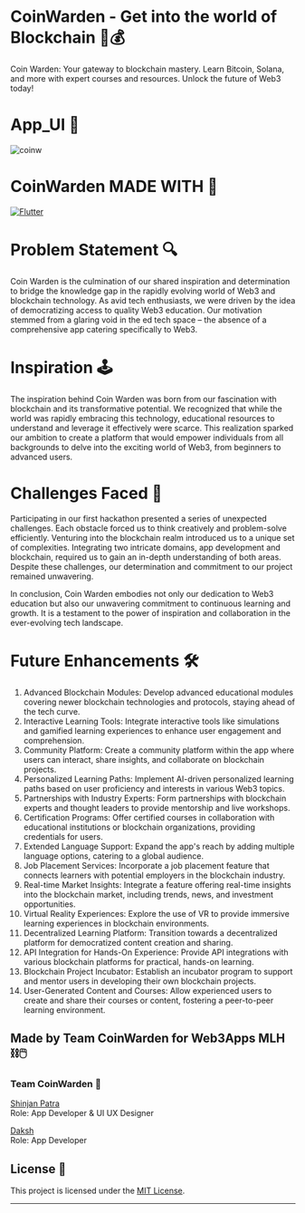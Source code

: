 # CoinWarden - Get into the world of Blockchain 💱💰

Coin Warden: Your gateway to blockchain mastery. Learn Bitcoin, Solana, and more with expert courses and resources. Unlock the future of Web3 today!

# App_UI 📱
 ![coinw](https://github.com/flaminshinjan/coinwarden/assets/116586681/f3f42dc9-4395-4413-a8b6-82c53cbf10d3)

# CoinWarden MADE WITH 💙

[![Flutter](https://img.shields.io/badge/Flutter-2.0-blue.svg?logo=flutter&logoColor=white&color=02569B)](https://flutter.dev)

# Problem Statement 🔍

Coin Warden is the culmination of our shared inspiration and determination to bridge the knowledge gap in the rapidly evolving world of Web3 and blockchain technology. As avid tech enthusiasts, we were driven by the idea of democratizing access to quality Web3 education. Our motivation stemmed from a glaring void in the ed tech space – the absence of a comprehensive app catering specifically to Web3.


# Inspiration 🕹

The inspiration behind Coin Warden was born from our fascination with blockchain and its transformative potential. We recognized that while the world was rapidly embracing this technology, educational resources to understand and leverage it effectively were scarce. This realization sparked our ambition to create a platform that would empower individuals from all backgrounds to delve into the exciting world of Web3, from beginners to advanced users.

# Challenges Faced 🔬

Participating in our first hackathon presented a series of unexpected challenges. Each obstacle forced us to think creatively and problem-solve efficiently.
Venturing into the blockchain realm introduced us to a unique set of complexities. Integrating two intricate domains, app development and blockchain, required us to gain an in-depth understanding of both areas. Despite these challenges, our determination and commitment to our project remained unwavering.

In conclusion, Coin Warden embodies not only our dedication to Web3 education but also our unwavering commitment to continuous learning and growth. It is a testament to the power of inspiration and collaboration in the ever-evolving tech landscape.

# Future Enhancements 🛠

1. Advanced Blockchain Modules: Develop advanced educational modules covering newer blockchain technologies and protocols, staying ahead of the tech curve.
2. Interactive Learning Tools: Integrate interactive tools like simulations and gamified learning experiences to enhance user engagement and comprehension.
3. Community Platform: Create a community platform within the app where users can interact, share insights, and collaborate on blockchain projects.
4. Personalized Learning Paths: Implement AI-driven personalized learning paths based on user proficiency and interests in various Web3 topics.
5. Partnerships with Industry Experts: Form partnerships with blockchain experts and thought leaders to provide mentorship and live workshops.
6. Certification Programs: Offer certified courses in collaboration with educational institutions or blockchain organizations, providing credentials for users.
7. Extended Language Support: Expand the app's reach by adding multiple language options, catering to a global audience.
8. Job Placement Services: Incorporate a job placement feature that connects learners with potential employers in the blockchain industry.
9. Real-time Market Insights: Integrate a feature offering real-time insights into the blockchain market, including trends, news, and investment opportunities.
10. Virtual Reality Experiences: Explore the use of VR to provide immersive learning experiences in blockchain environments.
11. Decentralized Learning Platform: Transition towards a decentralized platform for democratized content creation and sharing.
12. API Integration for Hands-On Experience: Provide API integrations with various blockchain platforms for practical, hands-on learning.
13. Blockchain Project Incubator: Establish an incubator program to support and mentor users in developing their own blockchain projects.
14. User-Generated Content and Courses: Allow experienced users to create and share their courses or content, fostering a peer-to-peer learning environment.

## Made by Team CoinWarden for Web3Apps MLH ⛓🖱

### Team CoinWarden 🐺

[Shinjan Patra](https://github.com/flaminshinjan) <br>Role: App Developer & UI UX Designer

[Daksh](https://github.com/daksh1205)      <br>Role: App Developer



## License 📜

This project is licensed under the [MIT License](LICENSE).

---



